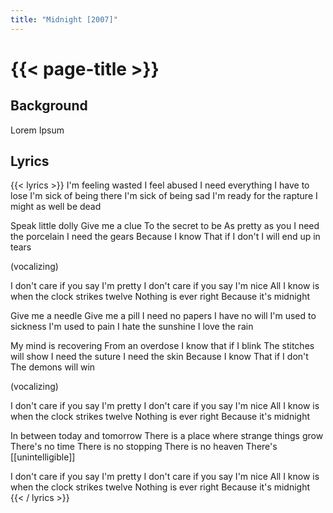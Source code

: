 ```yaml
---
title: "Midnight [2007]"
---
```

# {{< page-title >}}

## Background
Lorem Ipsum

## Lyrics
{{< lyrics >}}
I'm feeling wasted
I feel abused
I need everything
I have to lose
I'm sick of being there
I'm sick of being sad
I'm ready for the rapture
I might as well be dead

Speak little dolly
Give me a clue
To the secret to be
As pretty as you
I need the porcelain
I need the gears
Because I know
That if I don't
I will end up in tears

(vocalizing)

I don't care if you say I'm pretty
I don't care if you say I'm nice
All I know is when the clock strikes twelve
Nothing is ever right
Because it's midnight

Give me a needle
Give me a pill
I need no papers
I have no will
I'm used to sickness
I'm used to pain
I hate the sunshine
I love the rain

My mind is recovering
From an overdose
I know that if I blink
The stitches will show
I need the suture
I need the skin
Because I know
That if I don't
The demons will win

(vocalizing)

I don't care if you say I'm pretty
I don't care if you say I'm nice
All I know is when the clock strikes twelve
Nothing is ever right
Because it's midnight

In between today and tomorrow
There is a place where strange things grow
There's no time
There is no stopping
There is no heaven
There's [[unintelligible]]

I don't care if you say I'm pretty
I don't care if you say I'm nice
All I know is when the clock strikes twelve
Nothing is ever right
Because it's midnight
{{< / lyrics >}}
